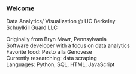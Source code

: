 ### Welcome <br>
Data Analytics/ Visualization @ UC Berkeley <br>
Schuylkill Guard LLC <br>

Originally from Bryn Mawr, Pennsylvania <br>
Software developer with a focus on data analytics <br>
Favorite food: Pesto alla Genovese <br>
Currently researching: data scraping <br>
Languages: Python, SQL, HTML, JavaScript <br>
